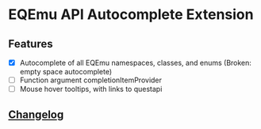 # EQEmu API Autocomplete Extension

## Features

- [x] Autocomplete of all EQEmu namespaces, classes, and enums (Broken: empty space autocomplete)
- [ ] Function argument completionItemProvider
- [ ]  Mouse hover tooltips, with links to questapi

## [Changelog](CHANGELOG.md)
